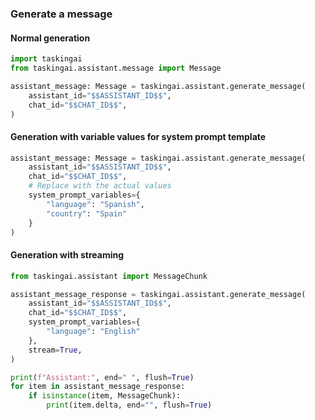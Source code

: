 ### Generate a message

#### Normal generation

```python
import taskingai
from taskingai.assistant.message import Message

assistant_message: Message = taskingai.assistant.generate_message(
    assistant_id="$$ASSISTANT_ID$$",
    chat_id="$$CHAT_ID$$",
)
```

#### Generation with variable values for system prompt template

```python
assistant_message: Message = taskingai.assistant.generate_message(
    assistant_id="$$ASSISTANT_ID$$",
    chat_id="$$CHAT_ID$$",
    # Replace with the actual values
    system_prompt_variables={
        "language": "Spanish",
        "country": "Spain"
    }
)
```

#### Generation with streaming

```python
from taskingai.assistant import MessageChunk

assistant_message_response = taskingai.assistant.generate_message(
    assistant_id="$$ASSISTANT_ID$$",
    chat_id="$$CHAT_ID$$",
    system_prompt_variables={
        "language": "English"
    },
    stream=True,
)

print(f"Assistant:", end=" ", flush=True)
for item in assistant_message_response:
    if isinstance(item, MessageChunk):
        print(item.delta, end="", flush=True)
```
